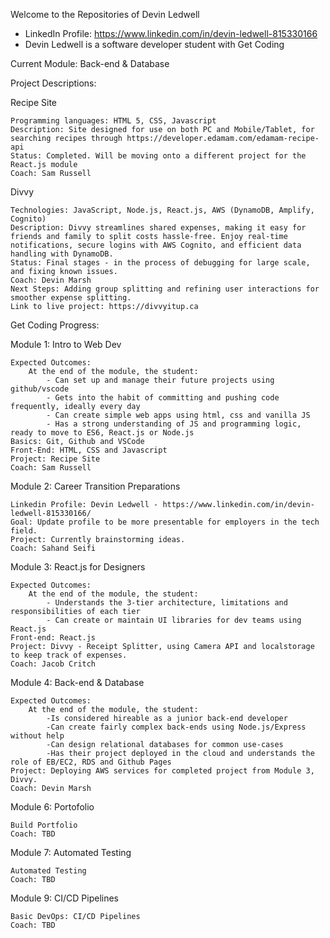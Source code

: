 Welcome to the Repositories of Devin Ledwell

- LinkedIn Profile: https://www.linkedin.com/in/devin-ledwell-815330166
- Devin Ledwell is a software developer student with Get Coding

Current Module: Back-end & Database

Project Descriptions:

Recipe Site

    Programming languages: HTML 5, CSS, Javascript
    Description: Site designed for use on both PC and Mobile/Tablet, for searching recipes through https://developer.edamam.com/edamam-recipe-api
    Status: Completed. Will be moving onto a different project for the React.js module
    Coach: Sam Russell

Divvy

    Technologies: JavaScript, Node.js, React.js, AWS (DynamoDB, Amplify, Cognito)
    Description: Divvy streamlines shared expenses, making it easy for friends and family to split costs hassle-free. Enjoy real-time notifications, secure logins with AWS Cognito, and efficient data handling with DynamoDB.
    Status: Final stages - in the process of debugging for large scale, and fixing known issues.
    Coach: Devin Marsh
    Next Steps: Adding group splitting and refining user interactions for smoother expense splitting.
    Link to live project: https://divvyitup.ca
	
Get Coding Progress:

Module 1: Intro to Web Dev

    Expected Outcomes:
        At the end of the module, the student:
            - Can set up and manage their future projects using github/vscode
            - Gets into the habit of committing and pushing code frequently, ideally every day
            - Can create simple web apps using html, css and vanilla JS
            - Has a strong understanding of JS and programming logic, ready to move to ES6, React.js or Node.js
    Basics: Git, Github and VSCode
    Front-End: HTML, CSS and Javascript
    Project: Recipe Site
    Coach: Sam Russell

Module 2: Career Transition Preparations

    Linkedin Profile: Devin Ledwell - https://www.linkedin.com/in/devin-ledwell-815330166/
    Goal: Update profile to be more presentable for employers in the tech field.
    Project: Currently brainstorming ideas.
    Coach: Sahand Seifi

Module 3: React.js for Designers

    Expected Outcomes:
        At the end of the module, the student:
            - Understands the 3-tier architecture, limitations and responsibilities of each tier
            - Can create or maintain UI libraries for dev teams using React.js
    Front-end: React.js
    Project: Divvy - Receipt Splitter, using Camera API and localstorage to keep track of expenses.
    Coach: Jacob Critch

Module 4: Back-end & Database
    
    Expected Outcomes:
        At the end of the module, the student:
	        -Is considered hireable as a junior back-end developer
        	-Can create fairly complex back-ends using Node.js/Express without help
        	-Can design relational databases for common use-cases
        	-Has their project deployed in the cloud and understands the role of EB/EC2, RDS and Github Pages
    Project: Deploying AWS services for completed project from Module 3, Divvy.
    Coach: Devin Marsh

Module 6: Portofolio

    Build Portfolio
    Coach: TBD

Module 7: Automated Testing

    Automated Testing
    Coach: TBD

Module 9: CI/CD Pipelines

    Basic DevOps: CI/CD Pipelines
    Coach: TBD
